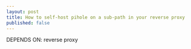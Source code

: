 ```yaml
---
layout: post
title: How to self-host pihole on a sub-path in your reverse proxy
published: false
---
```


DEPENDS ON: reverse proxy